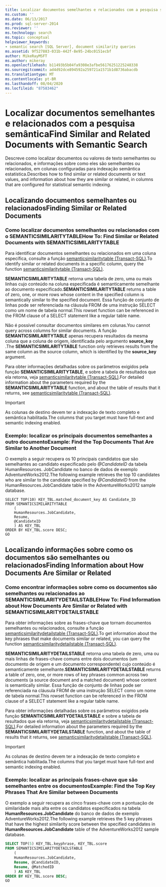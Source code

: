 ```yaml
---
title: Localizar documentos semelhantes e relacionados com a pesquisa semântica | Microsoft Docs
ms.custom: ''
ms.date: 06/13/2017
ms.prod: sql-server-2014
ms.reviewer: ''
ms.technology: search
ms.topic: conceptual
helpviewer_keywords:
- semantic search [SQL Server], document similarity queries
ms.assetid: 9f527883-031b-442f-8e95-24bc0151ecbf
author: MikeRayMSFT
ms.author: mikeray
ms.openlocfilehash: b11493b5b04fa9308e3afbe56176251225248338
ms.sourcegitcommit: ad4d92dce894592a259721a1571b1d8736abacdb
ms.translationtype: MT
ms.contentlocale: pt-BR
ms.lasthandoff: 08/04/2020
ms.locfileid: "87583462"
---
```

# <a name="find-similar-and-related-documents-with-semantic-search"></a><span data-ttu-id="54bbd-102">Localizar documentos semelhantes e relacionados com a pesquisa semântica</span><span class="sxs-lookup"><span data-stu-id="54bbd-102">Find Similar and Related Documents with Semantic Search</span></span>
  <span data-ttu-id="54bbd-103">Descreve como localizar documentos ou valores de texto semelhantes ou relacionados, e informações sobre como eles são semelhantes ou relacionados, em colunas configuradas para indexação semântica estatística.</span><span class="sxs-lookup"><span data-stu-id="54bbd-103">Describes how to find similar or related documents or text values, and information about how they are similar or related, in columns that are configured for statistical semantic indexing.</span></span>  
  
##  <a name="finding-similar-or-related-documents"></a><a name="BasicsQuerySimilar"></a><span data-ttu-id="54bbd-104">Localizando documentos semelhantes ou relacionados</span><span class="sxs-lookup"><span data-stu-id="54bbd-104">Finding Similar or Related Documents</span></span>  
  
###  <a name="how-to-find-similar-or-related-documents-with-semanticsimilaritytable"></a><a name="HowToQuerySimilar"></a><span data-ttu-id="54bbd-105">Como localizar documentos semelhantes ou relacionados com o SEMANTICSIMILARITYTABLE</span><span class="sxs-lookup"><span data-stu-id="54bbd-105">How To: Find Similar or Related Documents with SEMANTICSIMILARITYTABLE</span></span>  
 <span data-ttu-id="54bbd-106">Para identificar documentos semelhantes ou relacionados em uma coluna específica, consulte a função [semanticsimilaritytable &#40;Transact-SQL&#41;](/sql/relational-databases/system-functions/semanticsimilaritytable-transact-sql).</span><span class="sxs-lookup"><span data-stu-id="54bbd-106">To identify similar or related documents in a specific column, query the function [semanticsimilaritytable &#40;Transact-SQL&#41;](/sql/relational-databases/system-functions/semanticsimilaritytable-transact-sql).</span></span>  
  
 <span data-ttu-id="54bbd-107">**SEMANTICSIMILARITYTABLE** retorna uma tabela de zero, uma ou mais linhas cujo conteúdo na coluna especificada é semanticamente semelhante ao documento especificado.</span><span class="sxs-lookup"><span data-stu-id="54bbd-107">**SEMANTICSIMILARITYTABLE** returns a table of zero, one, or more rows whose content in the specified column is semantically similar to the specified document.</span></span> <span data-ttu-id="54bbd-108">Essa função de conjunto de linhas pode ser referenciada na cláusula FROM de uma instrução SELECT como um nome de tabela normal.</span><span class="sxs-lookup"><span data-stu-id="54bbd-108">This rowset function can be referenced in the FROM clause of a SELECT statement like a regular table name.</span></span>  
  
 <span data-ttu-id="54bbd-109">Não é possível consultar documentos similares em colunas.</span><span class="sxs-lookup"><span data-stu-id="54bbd-109">You cannot query across columns for similar documents.</span></span> <span data-ttu-id="54bbd-110">A função **SEMANTICSIMILARITYTABLE** apenas recupera resultados da mesma coluna que a coluna de origem, identificada pelo argumento **source_key** .</span><span class="sxs-lookup"><span data-stu-id="54bbd-110">The **SEMANTICSIMILARITYTABLE** function only retrieves results from the same column as the source column, which is identified by the **source_key** argument.</span></span>  
  
 <span data-ttu-id="54bbd-111">Para obter informações detalhadas sobre os parâmetros exigidos pela função **SEMANTICSIMILARITYTABLE**, e sobre a tabela de resultados que ela retorna, veja [semanticsimilaritytable &#40;Transact-SQL&#41;](/sql/relational-databases/system-functions/semanticsimilaritytable-transact-sql).</span><span class="sxs-lookup"><span data-stu-id="54bbd-111">For detailed information about the parameters required by the **SEMANTICSIMILARITYTABLE** function, and about the table of results that it returns, see [semanticsimilaritytable &#40;Transact-SQL&#41;](/sql/relational-databases/system-functions/semanticsimilaritytable-transact-sql).</span></span>  
  
> [!IMPORTANT]  
>  <span data-ttu-id="54bbd-112">As colunas de destino devem ter a indexação de texto completo e semântica habilitada.</span><span class="sxs-lookup"><span data-stu-id="54bbd-112">The columns that you target must have full-text and semantic indexing enabled.</span></span>  
  
###  <a name="example-find-the-top-documents-that-are-similar-to-another-document"></a><a name="HowToIdentifySimilar"></a><span data-ttu-id="54bbd-113">Exemplo: localizar os principais documentos semelhantes a outro documento</span><span class="sxs-lookup"><span data-stu-id="54bbd-113">Example: Find the Top Documents That Are Similar to Another Document</span></span>  
 <span data-ttu-id="54bbd-114">O exemplo a seguir recupera os 10 principais candidatos que são semelhantes ao candidato especificado pelo *@CandidateID* da tabela HumanResources. JobCandidate no banco de dados de exemplo AdventureWorks2012.</span><span class="sxs-lookup"><span data-stu-id="54bbd-114">The following example retrieves the top 10 candidates who are similar to the candidate specified by *@CandidateID* from the HumanResources.JobCandidate table in the AdventureWorks2012 sample database.</span></span>  
  
```scr  
SELECT TOP(10) KEY_TBL.matched_document_key AS Candidate_ID  
FROM SEMANTICSIMILARITYTABLE  
    (  
    HumanResources.JobCandidate,  
    Resume,  
    @CandidateID  
    ) AS KEY_TBL  
ORDER BY KEY_TBL.score DESC;  
GO  
```  
  
##  <a name="finding-information-about-how-documents-are-similar-or-related"></a><a name="BasicsQuerySimilarity"></a><span data-ttu-id="54bbd-115">Localizando informações sobre como os documentos são semelhantes ou relacionados</span><span class="sxs-lookup"><span data-stu-id="54bbd-115">Finding Information about How Documents Are Similar or Related</span></span>  
  
###  <a name="how-to-find-information-about-how-documents-are-similar-or-related-with-semanticsimilaritydetailstable"></a><a name="HowToQuerySimilarity"></a><span data-ttu-id="54bbd-116">Como encontrar informações sobre como os documentos são semelhantes ou relacionados ao SEMANTICSIMILARITYDETAILSTABLE</span><span class="sxs-lookup"><span data-stu-id="54bbd-116">How To: Find Information about How Documents Are Similar or Related with SEMANTICSIMILARITYDETAILSTABLE</span></span>  
 <span data-ttu-id="54bbd-117">Para obter informações sobre as frases-chave que tornam documentos semelhantes ou relacionados, consulte a função [semanticsimilaritydetailstable &#40;Transact-SQL&#41;](/sql/relational-databases/system-functions/semanticsimilaritydetailstable-transact-sql).</span><span class="sxs-lookup"><span data-stu-id="54bbd-117">To get information about the key phrases that make documents similar or related, you can query the function [semanticsimilaritydetailstable &#40;Transact-SQL&#41;](/sql/relational-databases/system-functions/semanticsimilaritydetailstable-transact-sql).</span></span>  
  
 <span data-ttu-id="54bbd-118">**SEMANTICSIMILARITYDETAILSTABLE** retorna uma tabela de zero, uma ou mais linhas de frases-chave comuns entre dois documentos (um documento de origem e um documento correspondente) cujo conteúdo é semanticamente semelhante.</span><span class="sxs-lookup"><span data-stu-id="54bbd-118">**SEMANTICSIMILARITYDETAILSTABLE** returns a table of zero, one, or more rows of key phrases common across two documents (a source document and a matched document) whose content is semantically similar.</span></span> <span data-ttu-id="54bbd-119">Essa função de conjunto de linhas pode ser referenciada na cláusula FROM de uma instrução SELECT como um nome de tabela normal.</span><span class="sxs-lookup"><span data-stu-id="54bbd-119">This rowset function can be referenced in the FROM clause of a SELECT statement like a regular table name.</span></span>  
  
 <span data-ttu-id="54bbd-120">Para obter informações detalhadas sobre os parâmetros exigidos pela função **SEMANTICSIMILARITYDETAILSTABLE** e sobre a tabela de resultados que ela retorna, veja [semanticsimilaritydetailstable &#40;Transact-SQL&#41;](/sql/relational-databases/system-functions/semanticsimilaritydetailstable-transact-sql).</span><span class="sxs-lookup"><span data-stu-id="54bbd-120">For detailed information about the parameters required by the **SEMANTICSIMILARITYDETAILSTABLE** function, and about the table of results that it returns, see [semanticsimilaritydetailstable &#40;Transact-SQL&#41;](/sql/relational-databases/system-functions/semanticsimilaritydetailstable-transact-sql).</span></span>  
  
> [!IMPORTANT]  
>  <span data-ttu-id="54bbd-121">As colunas de destino devem ter a indexação de texto completo e semântica habilitada.</span><span class="sxs-lookup"><span data-stu-id="54bbd-121">The columns that you target must have full-text and semantic indexing enabled.</span></span>  
  
###  <a name="example-find-the-top-key-phrases-that-are-similar-between-documents"></a><a name="HowToSimilarPhrases"></a><span data-ttu-id="54bbd-122">Exemplo: localizar as principais frases-chave que são semelhantes entre os documentos</span><span class="sxs-lookup"><span data-stu-id="54bbd-122">Example: Find the Top Key Phrases That Are Similar between Documents</span></span>  
 <span data-ttu-id="54bbd-123">O exemplo a seguir recupera as cinco frases-chave com a pontuação de similaridade mais alta entre os candidatos especificados na tabela **HumanResources.JobCandidate** do banco de dados de exemplo AdventureWorks2012.</span><span class="sxs-lookup"><span data-stu-id="54bbd-123">The following example retrieves the 5 key phrases that have the highest similarity score between the specified candidates in **HumanResources.JobCandidate** table of the AdventureWorks2012 sample database.</span></span>  
  
```sql  
SELECT TOP(5) KEY_TBL.keyphrase, KEY_TBL.score  
FROM SEMANTICSIMILARITYDETAILSTABLE  
    (  
    HumanResources.JobCandidate,  
    Resume, @CandidateID,  
    Resume, @MatchedID  
    ) AS KEY_TBL  
ORDER BY KEY_TBL.score DESC;  
GO  
```  
  
  
